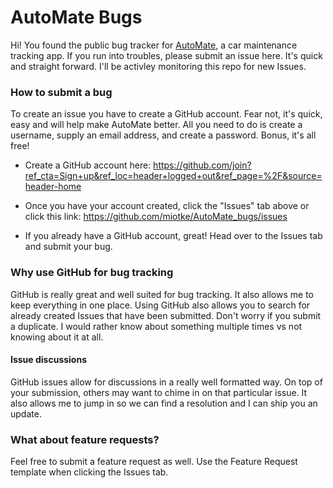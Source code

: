# AutoMate Bugs

Hi! You found the public bug tracker for [AutoMate](), a car maintenance tracking app. If you run into troubles, please submit an issue here. It's quick and straight forward. I'll be activley monitoring this repo for new Issues.

### How to submit a bug

To create an issue you have to create a GitHub account. Fear not, it's quick, easy and will help make AutoMate better. All you need to do is create a username, supply an email address, and create a password. Bonus, it's all free! 

* Create a GitHub account here: https://github.com/join?ref_cta=Sign+up&ref_loc=header+logged+out&ref_page=%2F&source=header-home

* Once you have your account created, click the "Issues" tab above or click this link: https://github.com/miotke/AutoMate_bugs/issues

* If you already have a GitHub account, great! Head over to the Issues tab and submit your bug. 


### Why use GitHub for bug tracking

GitHub is really great and well suited for bug tracking. It also allows me to keep everything in one place. Using GitHub also allows you to search for already created Issues that have been submitted. Don't worry if you submit a duplicate. I would rather know about something multiple times vs not knowing about it at all. 

#### Issue discussions

GitHub issues allow for discussions in a really well formatted way. On top of your submission, others may want to chime in on that particular issue. It also allows me to jump in so we can find a resolution and I can ship you an update. 

### What about feature requests? 

Feel free to submit a feature request as well. Use the Feature Request template when clicking the Issues tab. 
